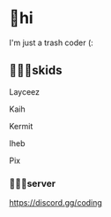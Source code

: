 # 👋hi
I'm just a trash coder (:

## 🧚🏽‍♂️skids
Layceez

Kaih

Kermit

Iheb

Pix

### 🧚🏽‍♂️server 
 https://discord.gg/coding
